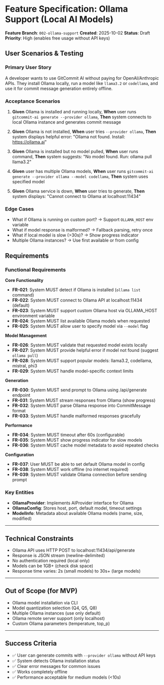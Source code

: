 # Feature Specification: Ollama Support (Local AI Models)

**Feature Branch**: `002-ollama-support`
**Created**: 2025-10-02
**Status**: Draft
**Priority**: High (enables free usage without API keys)

## User Scenarios & Testing

### Primary User Story
A developer wants to use GitCommit AI without paying for OpenAI/Anthropic APIs. They install Ollama locally, run a model like `llama3.2` or `codellama`, and use it for commit message generation entirely offline.

### Acceptance Scenarios

1. **Given** Ollama is installed and running locally, **When** user runs `gitcommit-ai generate --provider ollama`, **Then** system connects to local Ollama instance and generates commit message

2. **Given** Ollama is not installed, **When** user tries `--provider ollama`, **Then** system displays helpful error: "Ollama not found. Install: https://ollama.ai"

3. **Given** Ollama is installed but no model pulled, **When** user runs command, **Then** system suggests: "No model found. Run: ollama pull llama3.2"

4. **Given** user has multiple Ollama models, **When** user runs `gitcommit-ai generate --provider ollama --model codellama`, **Then** system uses specified model

5. **Given** Ollama service is down, **When** user tries to generate, **Then** system displays: "Cannot connect to Ollama at localhost:11434"

### Edge Cases
- What if Ollama is running on custom port? → Support `OLLAMA_HOST` env variable
- What if model response is malformed? → Fallback parsing, retry once
- What if local model is slow (>30s)? → Show progress indicator
- Multiple Ollama instances? → Use first available or from config

## Requirements

### Functional Requirements

**Core Functionality**
- **FR-021**: System MUST detect if Ollama is installed (`ollama list` command)
- **FR-022**: System MUST connect to Ollama API at localhost:11434 (default)
- **FR-023**: System MUST support custom Ollama host via OLLAMA_HOST environment variable
- **FR-024**: System MUST list available Ollama models when requested
- **FR-025**: System MUST allow user to specify model via `--model` flag

**Model Management**
- **FR-026**: System MUST validate that requested model exists locally
- **FR-027**: System MUST provide helpful error if model not found (suggest `ollama pull`)
- **FR-028**: System MUST support popular models: llama3.2, codellama, mistral, phi3
- **FR-029**: System MUST handle model-specific context limits

**Generation**
- **FR-030**: System MUST send prompt to Ollama using /api/generate endpoint
- **FR-031**: System MUST stream responses from Ollama (show progress)
- **FR-032**: System MUST parse Ollama response into CommitMessage format
- **FR-033**: System MUST handle malformed responses gracefully

**Performance**
- **FR-034**: System MUST timeout after 60s (configurable)
- **FR-035**: System MUST show progress indicator for slow models
- **FR-036**: System MUST cache model metadata to avoid repeated checks

**Configuration**
- **FR-037**: User MUST be able to set default Ollama model in config
- **FR-038**: System MUST work offline (no internet required)
- **FR-039**: System MUST validate Ollama connection before sending prompt

### Key Entities

- **OllamaProvider**: Implements AIProvider interface for Ollama
- **OllamaConfig**: Stores host, port, default model, timeout settings
- **ModelInfo**: Metadata about available Ollama models (name, size, modified)

---

## Technical Constraints

- Ollama API uses HTTP POST to localhost:11434/api/generate
- Response is JSON stream (newline-delimited)
- No authentication required (local only)
- Models can be 1GB+ (check disk space)
- Response time varies: 2s (small models) to 30s+ (large models)

---

## Out of Scope (for MVP)

- Ollama model installation via CLI
- Model quantization selection (Q4, Q5, Q8)
- Multiple Ollama instances (use only default)
- Ollama remote server support (only localhost)
- Custom Ollama parameters (temperature, top_p)

---

## Success Criteria

- ✅ User can generate commits with `--provider ollama` without API keys
- ✅ System detects Ollama installation status
- ✅ Clear error messages for common issues
- ✅ Works completely offline
- ✅ Performance acceptable for medium models (<10s)
